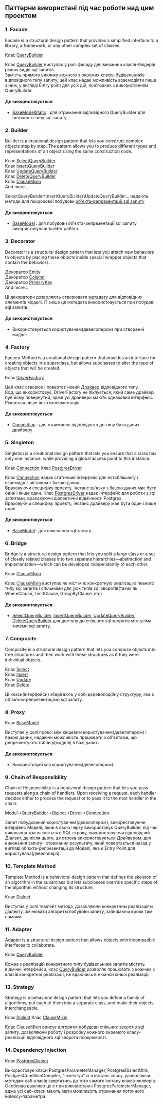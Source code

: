 ## Паттерни використані під час роботи над цим проектом

### 1. Facade
Facade is a structural design pattern that provides a simplified interface to a library, a framework, or any other complex set of classes.

Клас [QueryBuilder](./src/query-builder/builder/QueryBuilder.ts)

Клас [QueryBuilder](./src/query-builder/builder/QueryBuilder.ts) виступає у ролі фасаду для множини класів-білдерів різних видів sql запитів.  
Замість прямого виклику кожного з окремих класів-будівельників відповідного типу запиту, цей клас надає можливість взаємодіяти лише з ним, у вигляді Entry point для усіх дій, пов'язаних з використанням QueryBuilder.

#### Де використовується:
- [BaseModelStatic](./src/base-model/BaseModelStatic.ts) : для отримання відповідного QueryBuilder для поточного типу sql запиту.

### 2. Builder
Builder is a creational design pattern that lets you construct complex objects step by step. The pattern allows you to produce different types and representations of an object using the same construction code.

Клас [SelectQueryBuilder](./src/query-builder/builder/select/SelectQueryBuilder.ts)  
Клас [InsertQueryBuilder](./src/query-builder/builder/insert/InsertQueryBuilder.ts)  
Клас [UpdateQueryBuilder](./src/query-builder/builder/update/UpdateQueryBuilder.ts)  
Клас [DeleteQueryBuilder](./src/query-builder/builder/delete/DeleteQueryBuilder.ts)  
Клас [ClauseMixin](./src/query-builder/builder/common/ClauseMixin.ts)  
And more...

SelectQueryBuilder\InsertQueryBuilder\UpdateQueryBuilder\... надають методи для покрокової побудови [об'єкта-репрезентації sql запиту](./src/query-builder/queries/Query.ts)  

#### Де використовується:
- [BaseModel](./src/base-model/BaseModel.ts) : для побудови об'єкта-репрезентації sql запиту, використовуючи builder pattern.

### 3. Decorator
Decorator is a structural design pattern that lets you attach new behaviors to objects by placing these objects inside special wrapper objects that contain the behaviors.

Декоратор [Entity](./src/decorators/entity/Entity.decorator.ts)  
Декоратор [Column](./src/decorators/column/Column.decorator.ts)  
Декоратор [PrimaryKey](./src/decorators/column/PrimaryKey.decorator.ts)  
And more...

Ці декоратори дозволяють створювати [метадату](./src/metadata/metadata-storage.ts) для відповідних елементів моделі. Пізніше ця метадата використовується при побудові sql запитів.

#### Де використовується:
- Використовується користувачем(девелопером) при створенні моделі

### 4. Factory
Factory Method is a creational design pattern that provides an interface for creating objects in a superclass, but allows subclasses to alter the type of objects that will be created.

Клас [DriverFactory](./src/drivers/DriverFactory.ts)  

Цей клас створює і повертає новий [Драйвер](./src/drivers/common/Driver.ts) відповідного типу.  
Код, що використовує, DriverFactory не піклується, який саме драйвер був йому повернутий, адже усі драйвери мають однаковий інтерфейс. Різниться лише його імплементація.

#### Де використовується:
- [Connection](./src/connection/Connection.ts) : для отримання відповідного до типу бази даних драйверу

### 5. Singleton
Singleton is a creational design pattern that lets you ensure that a class has only one instance, while providing a global access point to this instance.

Клас [Connection](./src/connection/Connection.ts)
Клас [PostgresDriver](./src/drivers/postgres/PostgresDriver.ts)

Клас [Connection](./src/connection/Connection.ts) надає статичний інтерфейс для естаблішингу і взаємодії з зв'язком з базою даних.  
Враховуючи специфіку проекту, інстанс зв'язку з базою даних має бути один і лише один.
Клас [PostgresDriver](./src/drivers/postgres/PostgresDriver.ts) надає інтерфейс для роботи з sql запитами, враховуючи діалектичні відмінності Postgres.  
Враховуючи специфіку проекту, інстанс драйверу має бути один і лише один.

#### Де використовується:
- [BaseModel](./src/base-model/BaseModel.ts) : для виконання sql запиту.

### 6. Bridge
Bridge is a structural design pattern that lets you split a large class or a set of closely related classes into two separate hierarchies—abstraction and implementation—which can be developed independently of each other.

Клас [ClauseMixin](./src/query-builder/builder/common/ClauseMixin.ts)

Клас [ClauseMixin](./src/query-builder/builder/common/ClauseMixin.ts) виступає як міст між конкретную реалізацію певного типу sql запитів і спільними для усіх типів sql зворотів(таких як WhereClause, LimitClause, GroupByClause, etc)

#### Де використовується:
- [SelectQueryBuilder](./src/query-builder/builder/select/SelectQueryBuilder.ts), [InsertQueryBuilder](./src/query-builder/builder/insert/InsertQueryBuilder.ts), [UpdateQueryBuilder](./src/query-builder/builder/update/UpdateQueryBuilder.ts), [DeleteQueryBuilder](./src/query-builder/builder/delete/DeleteQueryBuilder.ts)
для доступу до спільних sql зворотів між усіма типами sql запиту.

### 7. Composite
Composite is a structural design pattern that lets you compose objects into tree structures and then work with these structures as if they were individual objects.

Клас [Select](./src/query-builder/queries/Select.ts)  
Клас [Insert](./src/query-builder/queries/Insert.ts)  
Клас [Update](./src/query-builder/queries/Update.ts)  
Клас [Delete](./src/query-builder/queries/Delete.ts)  

Ці класи(інтерфейси) зберігають у собі деревоподібну структуру, яка є об'єктом-репрезентацією sql запиту.

### 8. Proxy

Клас [BaseModel](./src/base-model/BaseModel.ts)

Виступає у ролі проксі між кінцевим користувачем(девелопером) і базою даних, надаючи можливість працювати з об'єктами, що репрезентують таблиці(моделі) в базі даних.

#### Де використовується:
- Використовується користувачем(девелопером)

### 9. Chain of Responsibility
Chain of Responsibility is a behavioral design pattern that lets you pass requests along a chain of handlers. Upon receiving a request, each handler decides either to process the request or to pass it to the next handler in the chain.

[Model](./src/base-model/BaseModel.ts)->[QueryBuilder](./src/query-builder/builder/QueryBuilder.ts)->[Dialect](./src/drivers/common/Dialect.ts)->[Driver](./src/drivers/common/Driver.ts)->[Connection](./src/connection/Connection.ts)

Запит побудований користувачем(девелопером), використовуючи інтерфейс Моделі, який в свою чергу використовує QueryBuilder, під час виконання транслюється в SQL строку, використовуючи відповідний Діалект, де після цього, ця строка використовується Драйвером, для виконання запиту і отримання результату, який повертається назад у вигляді об'єкта-репрезентації до Моделі, яка є Entry Point для користувача(девелопера).

### 10. Template Method
Template Method is a behavioral design pattern that defines the skeleton of an algorithm in the superclass but lets subclasses override specific steps of the algorithm without changing its structure.

Клас [Dialect](./src/drivers/common/Dialect.ts)

Виступає у ролі темлейт метода, дозволяючи конкретним реалізаціям діалекту, змінювати алгоритм побудови запиту, залишаючи кроки тим самими.


### 11. Adapter
Adapter is a structural design pattern that allows objects with incompatible interfaces to collaborate.

Клас [QueryBuilder](./src/query-builder/builder/QueryBuilder.ts)

Кожна з реалізацій конкретного типу будівельника запитів містить відмінні інтерфейси, клас [QueryBuilder](./src/query-builder/builder/QueryBuilder.ts) дозволяє працювати з кожним з класів конкретної реалізації, не вдаючись в нюанси їхньої реалізації.

### 13. Strategy
Strategy is a behavioral design pattern that lets you define a family of algorithms, put each of them into a separate class, and make their objects interchangeable.

Клас [Dialect](./src/drivers/common/Dialect.ts)
Клас [ClauseMixin](./src/query-builder/builder/common/ClauseMixin.ts)

Клас ClauseMixin описує алгоритм побудови спільних зворотів sql запиту, дозволяючи роботу і розробку кожного окремого класу-реалізації відповідного sql зворота поокремості.

### 14. Dependency Injection

Клас [PostgresDialect](./src/drivers/postgres/dialect/PostgresDialect.ts)

Використовує класи PostgresParameterManager, PostgresDialectUtils, PostgresConditionCompiler, "інжектуя" їх в інстанс класу, дозволяючи методам саб-класів звертатись до того самого інстану класів-хелперів.  
Особливо важливо це є при використанні PostgresParameterManager, адже усі саб-класи мають мати можливість отримання поточного індексу-параметра.





